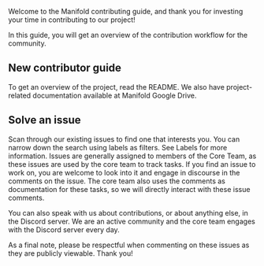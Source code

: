 Welcome to the Manifold contributing guide, and thank you for investing your time in contributing to our project!

In this guide, you will get an overview of the contribution workflow for the community.

## New contributor guide

To get an overview of the project, read the README. We also have project-related documentation available at Manifold Google Drive.

## Solve an issue

Scan through our existing issues to find one that interests you. You can narrow down the search using labels as filters. See Labels for more information. Issues are generally assigned to members of the Core Team, as these issues are used by the core team to track tasks. If you find an issue to work on, you are welcome to look into it and engage in discourse in the comments on the issue. The core team also uses the comments as documentation for these tasks, so we will directly interact with these issue comments.

You can also speak with us about contributions, or about anything else, in the Discord server. We are an active community and the core team engages with the Discord server every day.

As a final note, please be respectful when commenting on these issues as they are publicly viewable. Thank you!
